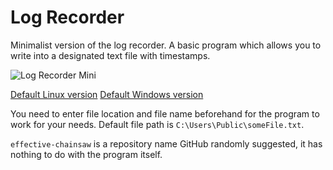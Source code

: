 # Log Recorder
Minimalist version of the log recorder. A basic program which allows you to write into a designated text file with timestamps.

![](https://user-images.githubusercontent.com/12991847/28968982-5805c536-792b-11e7-89c5-8c8258bc09ab.png "Log Recorder Mini")

[Default Linux version](https://github.com/kittenparry/effective-chainsaw/tree/linux-test)
[Default Windows version](https://github.com/kittenparry/effective-chainsaw)

You need to enter file location and file name beforehand for the program to work for your needs. Default file path is `C:\Users\Public\someFile.txt`.

`effective-chainsaw` is a repository name GitHub randomly suggested, it has nothing to do with the program itself.
